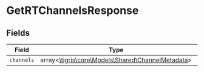 # GetRTChannelsResponse


## Fields

| Field                                                                                       | Type                                                                                        | Required                                                                                    | Description                                                                                 |
| ------------------------------------------------------------------------------------------- | ------------------------------------------------------------------------------------------- | ------------------------------------------------------------------------------------------- | ------------------------------------------------------------------------------------------- |
| `channels`                                                                                  | array<[\tigris\core\Models\Shared\ChannelMetadata](../../Models/Shared/ChannelMetadata.md)> | :heavy_minus_sign:                                                                          | N/A                                                                                         |